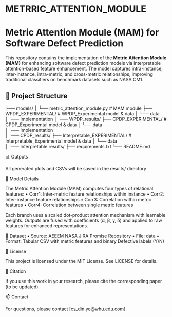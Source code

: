 # METRRIC_ATTENTION_MODULE
# Metric Attention Module (MAM) for Software Defect Prediction

This repository contains the implementation of the **Metric Attention Module (MAM)** for enhancing software defect prediction models via interpretable attention-based feature enhancement. The model captures intra-instance, inter-instance, intra-metric, and cross-metric relationships, improving traditional classifiers on benchmark datasets such as NASA CM1.

## 📂 Project Structure
├── models/
│   └── metric_attention_module.py   # MAM module 
├── WPDP_EXPERIMENTAL/           # WPDP_Experimental model & data
│   └── data  
│   └── Implementation
│   └── WPDP_results/
├── CPDP_EXPERIMENTAL/           # CPDP_Experimental model & data
│   └── data  
│   └── Implementation   
│   └── CPDP_results/
├── Interpretable_EXPERIMENTAL/           # Interpretable_Experimental model & data
│   └── data  
│   └── Interpretable results/
├── requirements.txt
└── README.md

📊 Outputs

All generated plots and CSVs will be saved in the results/ directory

🧠 Model Details

The Metric Attention Module (MAM) computes four types of relational features:
	•	Corr1: Inter-metric feature relationships within instance
	•	Corr2: Inter-instance feature relationships
	•	Corr3: Correlation within metric features
	•	Corr4: Correlation between single metric features

Each branch uses a scaled dot-product attention mechanism with learnable weights. Outputs are fused with coefficients (α, β, γ, δ) and applied to raw features for enhanced representations.

📄 Dataset
	•	Source: AEEEM NASA JIRA Promise Repository
	•	File: data
	•	Format: Tabular CSV with metric features and binary Defective labels (Y/N)

📜 License

This project is licensed under the MIT License. See LICENSE for details.

🔬 Citation

If you use this work in your research, please cite the corresponding paper (to be updated).

📫 Contact

For questions, please contact [cs_din.yc@whu.edu.com].
